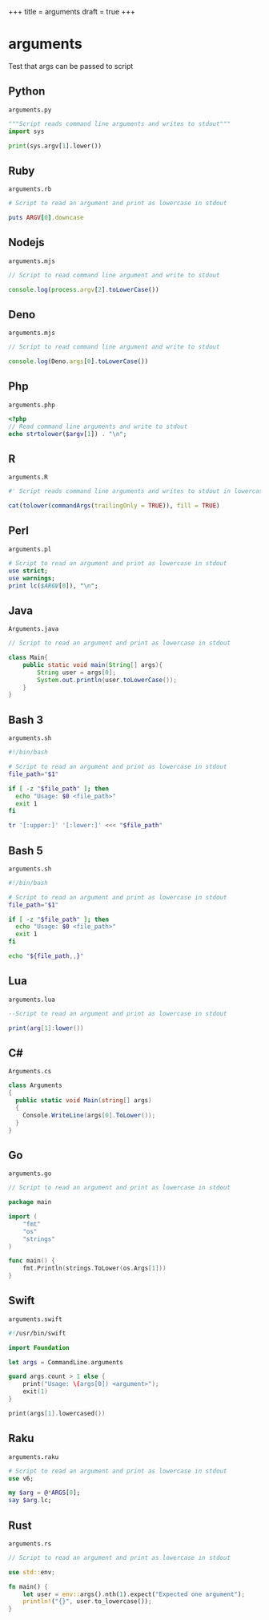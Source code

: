 +++
title = arguments
draft = true
+++

# arguments

Test that args can be passed to script

## Python

`arguments.py`

```python
"""Script reads command line arguments and writes to stdout"""
import sys

print(sys.argv[1].lower())
```

## Ruby

`arguments.rb`

```ruby
# Script to read an argument and print as lowercase in stdout

puts ARGV[0].downcase
```

## Nodejs

`arguments.mjs`

```javascript
// Script to read command line argument and write to stdout

console.log(process.argv[2].toLowerCase())
```

## Deno

`arguments.mjs`

```javascript
// Script to read command line argument and write to stdout

console.log(Deno.args[0].toLowerCase())
```

## Php

`arguments.php`

```php
<?php
// Read command line arguments and write to stdout
echo strtolower($argv[1]) . "\n";
```

## R

`arguments.R`

```r
#' Script reads command line arguments and writes to stdout in lowercase

cat(tolower(commandArgs(trailingOnly = TRUE)), fill = TRUE)
```

## Perl

`arguments.pl`

```perl
# Script to read an argument and print as lowercase in stdout
use strict;
use warnings;
print lc($ARGV[0]), "\n";
```

## Java

`Arguments.java`

```java
// Script to read an argument and print as lowercase in stdout

class Main{
    public static void main(String[] args){
        String user = args[0];
        System.out.println(user.toLowerCase());
    }
}
```

## Bash 3

`arguments.sh`

```bash
#!/bin/bash

# Script to read an argument and print as lowercase in stdout
file_path="$1"

if [ -z "$file_path" ]; then
  echo "Usage: $0 <file_path>"
  exit 1
fi

tr '[:upper:]' '[:lower:]' <<< "$file_path"
```

## Bash 5

`arguments.sh`

```bash
#!/bin/bash

# Script to read an argument and print as lowercase in stdout
file_path="$1"

if [ -z "$file_path" ]; then
  echo "Usage: $0 <file_path>"
  exit 1
fi

echo "${file_path,,}"
```

## Lua

`arguments.lua`

```lua
--Script to read an argument and print as lowercase in stdout

print(arg[1]:lower())
```

## C#

`Arguments.cs`

```csharp
class Arguments
{
  public static void Main(string[] args)
  {
    Console.WriteLine(args[0].ToLower());
  }
}
```

## Go

`arguments.go`

```go
// Script to read an argument and print as lowercase in stdout

package main

import (
	"fmt"
	"os"
	"strings"
)

func main() {
	fmt.Println(strings.ToLower(os.Args[1]))
}
```

## Swift

`arguments.swift`

```swift
#!/usr/bin/swift

import Foundation

let args = CommandLine.arguments

guard args.count > 1 else {
    print("Usage: \(args[0]) <argument>");
    exit(1)
}

print(args[1].lowercased())
```

## Raku

`arguments.raku`

```raku
# Script to read an argument and print as lowercase in stdout
use v6;

my $arg = @*ARGS[0];
say $arg.lc;
```

## Rust

`arguments.rs`

```rust
// Script to read an argument and print as lowercase in stdout

use std::env;

fn main() {
    let user = env::args().nth(1).expect("Expected one argument");
    println!("{}", user.to_lowercase());
}
```

